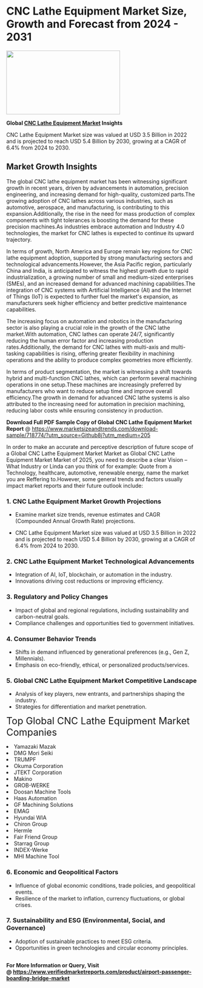 <H1>CNC Lathe Equipment Market Size, Growth and Forecast from 2024 - 2031</H1><img class="aligncenter size-medium wp-image-584254" src="https://thirdeyenews.in/wp-content/uploads/2024/09/Global-Market-Research-300x168.jpeg" alt="" width="300" height="168" /><p><strong>Global&nbsp;<a href="https://www.marketsizeandtrends.com/download-sample/718774/?utm_source=Github8j?utm_medium=205">CNC Lathe Equipment Market</a> Insights</strong></p><p>CNC Lathe Equipment Market size was valued at USD 3.5 Billion in 2022 and is projected to reach USD 5.4 Billion by 2030, growing at a CAGR of 6.4% from 2024 to 2030.</p><p><h2>Market Growth Insights</h2> <p>The global CNC lathe equipment market has been witnessing significant growth in recent years, driven by advancements in automation, precision engineering, and increasing demand for high-quality, customized parts.The growing adoption of CNC lathes across various industries, such as automotive, aerospace, and manufacturing, is contributing to this expansion.Additionally, the rise in the need for mass production of complex components with tight tolerances is boosting the demand for these precision machines.As industries embrace automation and Industry 4.0 technologies, the market for CNC lathes is expected to continue its upward trajectory.</p> <p>In terms of growth, North America and Europe remain key regions for CNC lathe equipment adoption, supported by strong manufacturing sectors and technological advancements.However, the Asia Pacific region, particularly China and India, is anticipated to witness the highest growth due to rapid industrialization, a growing number of small and medium-sized enterprises (SMEs), and an increased demand for advanced machining capabilities.The integration of CNC systems with Artificial Intelligence (AI) and the Internet of Things (IoT) is expected to further fuel the market's expansion, as manufacturers seek higher efficiency and better predictive maintenance capabilities.</p> <p>The increasing focus on automation and robotics in the manufacturing sector is also playing a crucial role in the growth of the CNC lathe market.With automation, CNC lathes can operate 24/7, significantly reducing the human error factor and increasing production rates.Additionally, the demand for CNC lathes with multi-axis and multi-tasking capabilities is rising, offering greater flexibility in machining operations and the ability to produce complex geometries more efficiently.</p> <p>In terms of product segmentation, the market is witnessing a shift towards hybrid and multi-function CNC lathes, which can perform several machining operations in one setup.These machines are increasingly preferred by manufacturers who want to reduce setup time and improve overall efficiency.The growth in demand for advanced CNC lathe systems is also attributed to the increasing need for automation in precision machining, reducing labor costs while ensuring consistency in production.</p> <p><span class=""><strong>Download Full PDF Sample Copy of Global CNC Lathe Equipment Market Report</strong> @ <a href="https://www.marketsizeandtrends.com/download-sample/718774/?utm_source=Github8j?utm_medium=205" target="_blank">https://www.marketsizeandtrends.com/download-sample/718774/?utm_source=Github8j?utm_medium=205</a></span></p><p>In order to make an accurate and perceptive description of future scope of a Global&nbsp;CNC Lathe Equipment Market Market as Global&nbsp;CNC Lathe Equipment Market Market of 2025, you need to describe a clear Vision &ndash; What Industry or Linda can you think of for example: Quote from a Technology, healthcare, automotive, renewable energy, name the market you are Reffering to.However, some general trends and factors usually impact market reports and their future outlook include:</p><h3>1.&nbsp;<strong>CNC Lathe Equipment Market Growth Projections</strong></h3><ul><li>Examine market size trends, revenue estimates and CAGR (Compounded Annual Growth Rate) projections.</li><li><p>CNC Lathe Equipment Market size was valued at USD 3.5 Billion in 2022 and is projected to reach USD 5.4 Billion by 2030, growing at a CAGR of 6.4% from 2024 to 2030.</p></li></ul><h3>2.&nbsp;<strong>CNC Lathe Equipment Market Technological Advancements</strong></h3><ul><li>Integration of AI, IoT, blockchain, or automation in the industry.</li><li>Innovations driving cost reductions or improving efficiency.</li></ul><h3>3.&nbsp;<strong>Regulatory and Policy Changes</strong></h3><ul><li>Impact of global and regional regulations, including sustainability and carbon-neutral goals.</li><li>Compliance challenges and opportunities tied to government initiatives.</li></ul><h3>4.&nbsp;<strong>Consumer Behavior Trends</strong></h3><ul><li>Shifts in demand influenced by generational preferences (e.g., Gen Z, Millennials).</li><li>Emphasis on eco-friendly, ethical, or personalized products/services.</li></ul><h3>5.&nbsp;<strong>Global CNC Lathe Equipment Market Competitive Landscape</strong></h3><ul><li>Analysis of key players, new entrants, and partnerships shaping the industry.</li><li>Strategies for differentiation and market penetration.</li></ul><p data-pm-slice="1 1 []"><span style="color: inherit; font-family: inherit; font-size: 25px;">Top Global CNC Lathe Equipment Market Companies</span></p><div class="" data-test-id=""><p><li>Yamazaki Mazak</li><li> DMG Mori Seiki</li><li> TRUMPF</li><li> Okuma Corporation</li><li> JTEKT Corporation</li><li> Makino</li><li> GROB-WERKE</li><li> Doosan Machine Tools</li><li> Haas Automation</li><li> GF Machining Solutions</li><li> EMAG</li><li> Hyundai WIA</li><li> Chiron Group</li><li> Hermle</li><li> Fair Friend Group</li><li> Starrag Group</li><li> INDEX-Werke</li><li> MHI Machine Tool</li></p></div><h3>6.&nbsp;<strong>Economic and Geopolitical Factors</strong></h3><ul><li>Influence of global economic conditions, trade policies, and geopolitical events.</li><li>Resilience of the market to inflation, currency fluctuations, or global crises.</li></ul><h3>7.&nbsp;<strong>Sustainability and ESG (Environmental, Social, and Governance)</strong></h3><ul><li>Adoption of sustainable practices to meet ESG criteria.</li><li>Opportunities in green technologies and circular economy principles.</li></ul><h2><strong style="font-size: 14px;">For More Information or Query, Visit @&nbsp;</strong><a style="background-color: #ffffff; font-size: 14px;" href="https://www.marketsizeandtrends.com/report/cnc-lathe-equipment-market/" target="_blank">https://www.verifiedmarketreports.com/product/airport-passenger-boarding-bridge-market</a></h2>